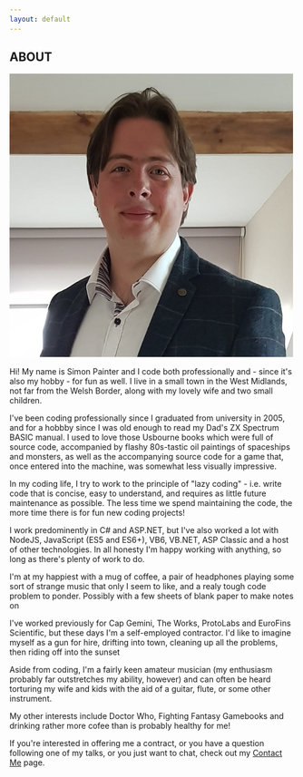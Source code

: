 ```yaml
---
layout: default
---
```


<div class="pagepanel down_arrow white">
  <div class="center">
    <h2>ABOUT</h2>
    <hr\>
	<img src="/Content/img/sp-500.jpg">
	<hr\>
    <p>Hi!  My name is Simon Painter and I code both professionally and - since it's also my hobby - for fun as well.  I live in a small town in the West Midlands, not far from the Welsh Border, along with my lovely wife and two small children.</p>
	<p>I've been coding professionally since I graduated from university in 2005, and for a hobbby since I was old enough to read my Dad's ZX Spectrum BASIC manual.  I used to love those Usbourne books which were full of source code, accompanied by flashy 80s-tastic oil paintings of spaceships and monsters, as well as the accompanying source code for a game that, once entered into the machine, was somewhat less visually impressive.</p>
	<p>In my coding life, I try to work to the principle of "lazy coding" - i.e. write code that is concise, easy to understand, and requires as little future maintenance as possible.  The less time we spend maintaining the code, the more time there is for fun new coding projects!</p>
	<p>I work predominently in C# and ASP.NET, but I've also worked a lot with NodeJS, JavaScript (ES5 and ES6+), VB6, VB.NET, ASP Classic and a host of other technologies.  In all honesty I'm happy working with anything, so long as there's plenty of work to do.</p>
	<p>I'm at my happiest with a mug of coffee, a pair of headphones playing some sort of strange music that only I seem to like, and a realy tough code problem to ponder.  Possibly with a few sheets of blank paper to make notes on</p>
	<p>I've worked previously for Cap Gemini, The Works, ProtoLabs and EuroFins Scientific, but these days I'm a self-employed contractor.  I'd like to imagine myself as a gun for hire, drifting into town, cleaning up all the problems, then riding off into the sunset</p>
	<p>Aside from coding, I'm a fairly keen amateur musician (my enthusiasm probably far outstretches my ability, however) and can often be heard torturing my wife and kids with the aid of a guitar, flute, or some other instrument.  </p>
	<p>My other interests include Doctor Who, Fighting Fantasy Gamebooks and drinking rather more cofee than is probably healthy for me!</p>
	<p>If you're interested in offering me a contract, or you have a question following one of my talks, or you just want to chat, check out my <a href="/contactme">Contact Me</a> page.
  </div>
</div>